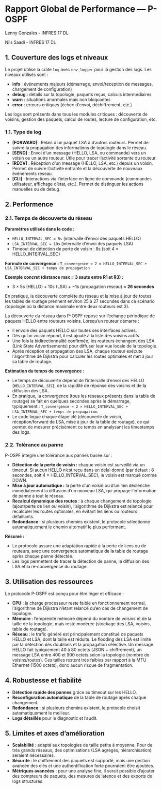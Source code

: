 # Rapport Global de Performance — P-OSPF

Lenny Gonzales - INFRES 17 DL

Nils Saadi - INFRES 17 DL

## 1. Couverture des logs et niveaux

Le projet utilise la crate `log` avec `env_logger` pour la gestion des logs. Les niveaux utilisés sont :
- **info** : événements majeurs (démarrage, envoi/réception de messages, chargement de configuration)
- **debug** : détails sur la topologie, paquets reçus, calculs intermédiaires
- **warn** : situations anormales mais non bloquantes
- **error** : erreurs critiques (échec d'envoi, déchiffrement, etc.)

Les logs sont présents dans tous les modules critiques : découverte de voisins, gestion des paquets, calcul de routes, lecture de configuration, etc.

### 1.1. Type de log

- **[FORWARD]** : Relais d’un paquet LSA à d’autres routeurs. Permet de suivre la propagation des informations de topologie dans le réseau.
- **[SEND]** : Envoi d’un message (HELLO, LSA, ou commande) vers un voisin ou un autre routeur. Utile pour tracer l’activité sortante du routeur.
- **[RECV]** : Réception d’un message (HELLO, LSA, etc.) depuis un voisin. Permet de suivre l’activité entrante et la découverte de nouveaux événements réseau.
- **[CLI]** : Interactions via l’interface en ligne de commande (commandes utilisateur, affichage d’état, etc.). Permet de distinguer les actions manuelles ou de debug.


## 2. Performence

### 2.1. Temps de découverte du réseau

**Paramètres utilisés dans le code :**
- `HELLO_INTERVAL_SEC = 5s` (intervalle d’envoi des paquets HELLO)
- `LSA_INTERVAL_SEC = 10s` (intervalle d’envoi des paquets LSA)
- Timeout de détection de perte de voisin : 8s (soit 4 × HELLO_INTERVAL_SEC)

**Formule de convergence :**
`T_convergence ≈ 2 × HELLO_INTERVAL_SEC + LSA_INTERVAL_SEC + temps de propagation`

**Exemple concret (distance max = 3 sauts entre R1 et R3) :**
- 3 × 5s (HELLO) + 10s (LSA) + ~1s (propagation réseau) ≈ **26 secondes**

En pratique, la découverte complète du réseau et la mise à jour de toutes les tables de routage prennent environ 25 à 27 secondes dans ce scénario (topologie où la distance maximale entre deux routeurs est 3).

La découverte du réseau dans P-OSPF repose sur l’échange périodique de paquets HELLO entre routeurs voisins. Lorsqu’un routeur démarre :
- Il envoie des paquets HELLO sur toutes ses interfaces actives.
- Dès qu’un voisin répond, il est ajouté à la liste des voisins actifs.
- Une fois la bidirectionnalité confirmée, les routeurs échangent des LSA (Link State Advertisements) pour diffuser leur vue locale de la topologie.
- Après réception et propagation des LSA, chaque routeur exécute l’algorithme de Dijkstra pour calculer les routes optimales et met à jour sa table de routage.

**Estimation du temps de convergence :**
- Le temps de découverte dépend de l’intervalle d’envoi des HELLO (`HELLO_INTERVAL_SEC`), de la rapidité de réponse des voisins et de la diffusion des LSA.
- En pratique, la convergence (tous les réseaux présents dans la table de routage) se fait en quelques secondes après le démarrage, typiquement : `T_convergence ≈ 2 × HELLO_INTERVAL_SEC + LSA_INTERVAL_SEC + temps de propagation`.
- Le code logue chaque étape clé (découverte de voisin, réception/forward de LSA, mise à jour de la table de routage), ce qui permet de mesurer précisément ce temps en analysant les timestamps des logs.

### 2.2. Tolérance au panne

P-OSPF intègre une tolérance aux pannes basée sur :
- **Détection de la perte de voisin :** chaque voisin est surveillé via un timeout. Si aucun HELLO n’est reçu dans un délai donné (par défaut : 8 secondes, soit 4 × HELLO_INTERVAL_SEC), le voisin est marqué comme DOWN.
- **Mise à jour automatique :** la perte d’un voisin ou d’un lien déclenche immédiatement la diffusion d’un nouveau LSA, qui propage l’information de panne à tout le réseau.
- **Recalcul dynamique des routes :** à chaque changement de topologie (ajout/perte de lien ou voisin), l’algorithme de Dijkstra est relancé pour recalculer les routes optimales, en évitant les liens ou routeurs défaillants.
- **Redondance :** si plusieurs chemins existent, le protocole sélectionne automatiquement le chemin alternatif le plus performant.

**Résumé :**
- Le protocole assure une adaptation rapide à la perte de liens ou de routeurs, avec une convergence automatique de la table de routage après chaque panne détectée.
- Les logs permettent de tracer la détection de panne, la diffusion des LSA et la re-convergence du routage.


## 3. Utilisation des ressources

Le protocole P-OSPF est conçu pour être léger et efficace :
- **CPU** : la charge processeur reste faible en fonctionnement normal, l’algorithme de Dijkstra n’étant relancé qu’en cas de changement de topologie.
- **Mémoire** : l’empreinte mémoire dépend du nombre de voisins et de la taille de la topologie, mais reste modérée (stockage des LSA, voisins, table de routage).
- **Réseau** : le trafic généré est principalement constitué de paquets HELLO et LSA, dont la taille est réduite. Le flooding des LSA est limité par la détection des doublons et la propagation sélective. Un message HELLO fait typiquement 40 à 80 octets (JSON + chiffrement), un message LSA entre 400 et 900 octets selon la topologie (nombre de voisins/routes). Ces tailles restent très faibles par rapport à la MTU Ethernet (1500 octets), donc aucun risque de fragmentation.

## 4. Robustesse et fiabilité

- **Détection rapide des pannes** grâce au timeout sur les HELLO.
- **Reconfiguration automatique** de la table de routage après chaque changement.
- **Redondance** : si plusieurs chemins existent, le protocole choisit automatiquement le meilleur.
- **Logs détaillés** pour le diagnostic et l’audit.

## 5. Limites et axes d’amélioration

- **Scalabilité** : adapté aux topologies de taille petite à moyenne. Pour de très grands réseaux, des optimisations (LSA agrégés, hiérarchisation) seraient nécessaires.
- **Sécurité** : le chiffrement des paquets est supporté, mais une gestion avancée des clés et une authentification forte pourraient être ajoutées.
- **Métriques avancées** : pour une analyse fine, il serait possible d’ajouter des compteurs de paquets, des mesures de latence et des exports de logs structurés.

